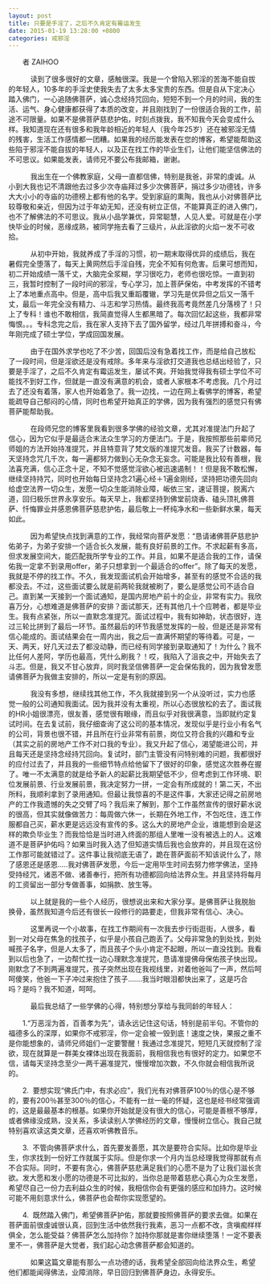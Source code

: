 ```yaml
---
layout: post
title: 只要是手淫了，之后不久肯定有霉运发生
date: 2015-01-19 13:28:00 +0800
categories: 戒邪淫
---
```


　　者 ZAIHOO
　　    读到了很多很好的文章，感触很深。我是一个曾陷入邪淫的苦海不能自拔的年轻人，10多年的手淫史使我失去了太多太多宝贵的东西。但是自从下定决心踏入佛门，一心追随佛菩萨，诚心念经持咒回向，短短不到一个月的时间，我的生活、运气、身心健康都获得了本质的改变，并且刚找到了一份很适合我的工作，前途不可限量。如果不是佛菩萨慈悲护佑，时刻点拨我，我不知我今天会变成什么样。我知道现在还有很多和我年龄相近的年轻人（我今年25岁）还在被邪淫无情的残害，生活工作感情都一团糟。如果我的经历能发表在您的博客，希望能帮助这些陷于邪淫不能自拔的年轻人，以及正在找工作的毕业生们，让他们能坚信佛法的不可思议。如果能发表，请师兄不要公布我邮箱，谢谢。    
　　    我出生在一个佛教家庭，父母一直都信佛，特别是我爸，非常的虔诚。从小到大我也记不清跟他去过多少次寺庙拜过多少次佛菩萨，捐过多少功德钱，许多大大小小的寺庙的功德榜上都有他的名字。受到家庭的熏陶，我也从小对佛菩萨比较尊敬和亲近，但因为过于年幼无知，还没有树立正信，不能算真正的进入佛门，也不了解佛法的不可思议。我从小品学兼优，异常聪慧，人见人爱。可就是在小学快毕业的时候，恶缘成熟，被同学拖去看了三级片，从此淫欲的火焰一发不可收拾。
　　    从初中开始，我就养成了手淫的习惯，初一期末取得优异的成绩后，我在暑假完全堕落了，每天上黄网然后手淫自残，完全不知有何危害。后果可想而知，初二开始成绩一落千丈，大脑完全浆糊，学习很吃力，老师也很吃惊。一直到初三，我暂时控制了一段时间的邪淫，专心学习，加上菩萨保佑，中考发挥的不错考上了本地重点高中。但是，高中后我又重蹈覆辙，学习先是优异但之后又一落千丈，最后一年完全没有精力、斗志和学习热情。最终我高考竟然差几分落榜了！只上了专科！谁也不敢相信，我简直觉得人生都黑暗了。每次回忆起这些，我都非常悔恨。。。专科念完之后，我在家人支持下去了国外留学，经过几年拼搏和奋斗，今年刚完成了硕士学位，学成回国发展。
　　    由于在国外求学也吃了不少苦，回国后没有急着找工作，而是给自己放松了一段时间，但是淫欲还是没有戒除。多年来与淫欲打交道我也总结出经验了，只要是手淫了，之后不久肯定有霉运发生，屡试不爽。开始我觉得我有硕士学位不可能找不到好工作，但就是一直没有满意的机会，或者人家根本不考虑我。几个月过去了还没有着落，家人也开始着急了。我一边找，一边在网上看佛学的博客，希望能疏导自己郁闷的心情，同时也希望开始真正的学佛，因为我有强烈的感觉只有佛菩萨能帮助我。
　　    在段师兄您的博客里我看到很多学佛的经验文章，尤其对准提法门升起了信心，因为它似乎是最适合末法众生学习的方便法门。于是，我按照那些前辈师兄师姐的方法开始持准提咒，并且特意背了梵文版的准提咒发音。我买了计数器，每天坚持念咒几千次，每一遍都努力做到心无杂念无妄念。可能是我比较有善根，我法喜充满，信心正念十足，不知不觉感觉淫欲心被迅速遏制！！但是我不敢松懈，继续坚持持咒，同时也开始每日坚持念21遍心经＋1遍金刚经，坚持把功德先回向给虚空法界一切众生，发愿一切众生能消除业障，皈依三宝，速证菩提，脱离六道，回归极乐世界永享安乐。每天早上，我都坚持到佛堂前烧香、磕头顶礼佛菩萨、忏悔罪业并感恩佛菩萨慈悲护佑，最后敬上一杯纯净水和一些新鲜水果，每天如此。
　　    因为希望快点找到满意的工作，我经常向菩萨发愿：“恳请诸佛菩萨慈悲护佑弟子，为弟子安排一个适合长久发展，能有良好前景的工作。不求起薪有多高，但求发展空间大，能匹配我所学专业的工作。并且，如果不是适合我的工作，请保佑我一定拿不到录用offer，弟子只想拿到一个最适合的offer”。除了每天的发愿，我就是不停的找工作。不久，我发现面试机会开始增多，甚至有的感觉不合适的我都没去。不过，这些面试要么就是前两轮我就被刷了，要么是感觉公司不适合自己。直到某一天接到一个面试通知，是国内房地产前十的企业，非常有实力。我欣喜万分，心想难道是佛菩萨的安排？面试那天，还有其他几十个应聘者，都是毕业生。我有点紧张，所以一直默念准提咒。面试过程中，我有如神助，状态很好，连过三轮比拼到了最后一环节。虽然最后的环节我感觉发挥的一般，但是还是非常有信心能成的。面试结果会在一周内出，我之后一直满怀期望的等待着。可是，一天、两天，好几天过去了都没动静，而已经有同学接到录取通知了！为什么？我不比任何人差阿，学历也最高，凭什么刷我？！哎，我陷入了沮丧之中，开始失去了斗志。但是，我又不甘心放弃，同时我坚信佛菩萨一定会保佑我的，因为我曾发愿请佛菩萨为我做主安排的，所以一定是有别的原因。
　　    我没有多想，继续找其他工作，不久我就接到另一个从没听过，实力也感觉一般的公司通知我面试。因为我并没有太重视，所以心态很放松的去了。面试我的HR小姐很漂亮，很友善，感觉很有眼缘，而且似乎对我很满意，当即就约定复试时间。在去复试前，我仔细查询了这公司的基本情况，发现似乎是行业小有名气的公司，背景也很不错，并且所在行业非常有前景，岗位又符合我的兴趣和专业（其实之前的房地产工作不对口我的专业）。我又升起了信心，渴望能进公司，并且每天还是坚持念经持咒回向。复试时，部门主管没有问特别难的问题，我都很好的应付过去了，并且我的一些细节特点给他留下了很好的印象，感觉这次胜券在握了。唯一不太满意的就是给予新人的起薪比我期望低不少，但考虑到工作环境、职位发展前景、行业发展前景，我决定努力一拼，一定会有所成就的！第二天，不出所料，我顺利拿到了录用通知。但最让我惊喜的不是这件事，大家还记得之前房地产的工作我遗憾的失之交臂了吗？我后来了解到，那个工作虽然宣传的很好薪水说的很高，但其实就像做苦力：每周做六休一，长期在外地工作，不包吃住，连工作服都自己买，薪水更是远远没有宣传的多。这么大的房地产企业，谁能想到会是这样的欺负毕业生？而我恰恰是当时进入终面的那组人里唯一没有被选上的人。这难道不是菩萨护佑吗？如果当时我入选了但知道实情后我也会放弃的，并且现在这份工作那可能就错过了。这件事让我彻底无语了，跪在菩萨面前不知该说什么了，除了感恩还是感恩…..我对佛菩萨发愿，今后一定用毕生时间去努力修学佛法，坚持受持经咒，诸恶不做、诸善奉行，把所有功德都回向给法界众生。并且坚持将每月的工资留出一部分专做善事，如捐款、放生等。
　　    以上就是我的一些个人经历，很想说出来和大家分享。是佛菩萨让我脱胎换骨，虽然我知道今后还有很长一段修行的路要走，但我非常有信心、决心。
　　    这里再说一个小故事，在找工作期间有一次我去步行街逛街，人很多，看到一对父母在焦急的找孩子，似乎是小孩自己跑丢了。父母非常急的到处找，到处喊孩子名字，但是人太多了，而且孩子个头小肯定不起眼，所以一直没找到。我看到以后也急了，一边帮忙找一边心理默念准提咒，恳请准提佛母保佑孩子快出现。刚默念了不到两遍准提咒，孩子突然出现在我视线里，对着他爸叫了一声，然后呵呵傻笑，他爸一下子冲过来抱住了孩子…….我当时眼泪都快出来了，这是巧合吗？是吗？我不知道，呵呵。
　　    最后我总结了一些学佛的心得，特别想分享给与我同龄的年轻人：
　　﻿1.“万恶淫为首，百善孝为先”，请永远记住这句话，特别是前半句。不管你的福德多么的深厚，如果你不戒邪淫，你一定会被一毁到底！速度之快，果报之重不是你能想象的，请师兄师姐们一定要警醒！我通过念准提咒，短短几天就控制了淫欲，现在就算是一群美女裸体出现在我面前，我相信我也有很好的定力。如果您不信，请每天坚持念至少一两千遍准提咒，慢慢增加次数，不久你就会相信我所说的。
　　2.  要想实现“佛氏门中，有求必应”，我们光有对佛菩萨100％的信心是不够的，要有200％甚至300％的信心，不能有一丝一毫的怀疑，这也是经书经常强调的，这是最最基本的根基。如果你开始就是没有很大的信心，可能是善根不够厚，或者佛缘没成熟，没关系，多读读别人学佛经历的文章，慢慢树立信心。我自己就特别喜欢读这类文章，还喜欢听佛教音乐。
　　3.  不管向佛菩萨求什么，首先要发善愿，其次是要符合实际。比如你是毕业生，你求找到一份好工作就属于实际。但是你求一个月内当总经理我觉得那就有点不合实际。同时，不要有贪心，佛菩萨慈悲满足我们的心愿不是为了让我们滋长贪欲。发大愿和发小愿的功德是不可比拟的，当你总是带着慈悲心真心为众生发愿，希望尽自己一份力去利益众生的时候，我相信你会有更强的感应和加持力。这时候可能不用刻意求什么，佛菩萨也会帮你实现愿望的。
　　4.  既然踏入佛门，希望佛菩萨护佑，那就要按照佛菩萨的要求去做。如果在菩萨面前很虔诚很认真，回到生活中依然我行我素，恶习一点都不改，贪嗔痴样样俱全，怎么能受益？佛菩萨怎么加持你？加持你那就是害你继续堕落！一定不要表里不一，佛菩萨是大觉者，我们起心动念佛菩萨都会知道的。
　　    如果这篇文章能有那么一点功德的话，我希望全部回向给法界众生，希望他们都能闻得佛法，业障消除，早日回归到佛菩萨身边，永得安乐。